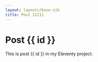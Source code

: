 ```yaml
---
layout: layouts/base.njk
title: Post 12211
---
```


# Post {{ id }}

This is post {{ id }} in my Eleventy project.
